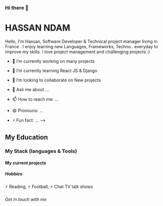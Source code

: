 ### Hi there 👋

<h1>HASSAN NDAM</h1>

Hello, I'm Hassan, Software Developer & Technical project manager living in France
. I enjoy learning new Languages, Frameworks, Techno.. everyday to improve my skills.  I love project management and challenging projects :)<br>


- 🔭 I’m currently working on many projects
- 🌱 I’m currently learning React JS & Django
- 👯 I’m looking to collaborate on New projects 
  
- 💬 Ask me about ...
- 📫 How to reach me: ...
- 😄 Pronouns: ...
- ⚡ Fun fact: ...
-->


<h2>My Education</h2>

<h3>My Stack (languages & Tools) </h3>

<h4>My current projects</h4>

<h5>Hobbies</h5>
⚡ Reading, 
⚡ Football, 
⚡ Chat TV talk shows

<h6>Get in touch with me</h6>
